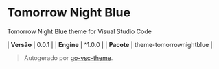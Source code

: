 # Tomorrow Night Blue

Tomorrow Night Blue theme for Visual Studio Code

| **Versão** | 0.0.1 |
| **Engine** | ^1.0.0 |
| **Pacote** | theme-tomorrownightblue |

> Autogerado por [go-vsc-theme](https://github.com/natalbu/go-vsc-theme).
